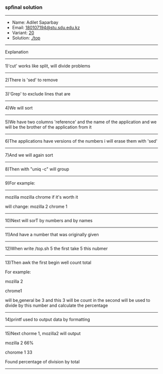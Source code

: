 ### spfinal solution

***
* Name: Adilet Saparbay
* Email: 180107194@stu.sdu.edu.kz
* Variant: [20](../variants/variant20.md)
* Solution: [./top](./top)
***

Explanation
***
1)'cut' works like split, will divide problems
***
2)There is 'sed' to remove
***
3)'Grep' to exclude lines that are
***
4)We will sort
***
5)We have two columns 'reference' and the name of the application and we will be the brother of the application from it
***
6)The applications have versions of the numbers i will erase them with 'sed'
***
7)And we will again sort 
***
8)Then with "uniq -c" will group
***
9)For example:
***
mozilla mozilla chrome if it's worth it

will change: mozilla 2 chrome 1
***
10)Next will sorT by numbers and by names
***

11)And  have a number that was originally given
***

12)When write /top.sh 5 the first take 5 this nubmer
***

13)Then awk the first begin well count total

For example:

mozilla 2

chrome1 

will be,general be 3 and this 3 will be count in the second  will be used to divide by this number and calculate the percentage
***

14)printf used to output data by formatting
***

15)Next chorme 1, mozilla2 will output

mozilla 2 66%

chorome 1 33

Found percentage of division by total
***







